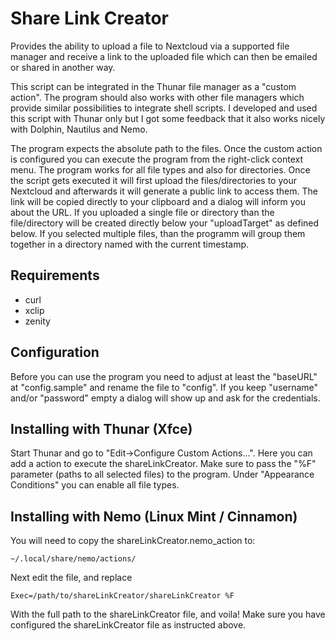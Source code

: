 Share Link Creator
==================

Provides the ability to upload a file to Nextcloud via a supported file manager
and receive a link to the uploaded file which can then be emailed or shared in
another way.

This script can be integrated in the Thunar file manager as a "custom
action". The program should also works with other file managers which provide
similar possibilities to integrate shell scripts. I developed and used this
script with Thunar only but I got some feedback that it also works nicely with
Dolphin, Nautilus and Nemo.

The program expects the absolute path to the files.  Once the custom action is
configured you can execute the program from the right-click context menu. The
program works for all file types and also for directories. Once the script gets
executed it will first upload the files/directories to your Nextcloud and
afterwards it will generate a public link to access them. The link will be
copied directly to your clipboard and a dialog will inform you about the
URL. If you uploaded a single file or directory than the file/directory will be
created directly below your "uploadTarget" as defined below. If you selected
multiple files, than the programm will group them together in a directory named
with the current timestamp.

Requirements
------------

- curl
- xclip
- zenity

Configuration
-------------

Before you can use the program you need to adjust at least the "baseURL" at
"config.sample" and rename the file to "config". If you keep "username" and/or
"password" empty a dialog will show up and ask for the credentials.


Installing with Thunar (Xfce)
-----------------------------

Start Thunar and go to "Edit->Configure Custom Actions...". Here you can add a
action to execute the shareLinkCreator. Make sure to pass the "%F" parameter
(paths to all selected files) to the program. Under "Appearance Conditions" you
can enable all file types.


Installing with Nemo (Linux Mint / Cinnamon)
--------------------------------------------

You will need to copy the shareLinkCreator.nemo_action to:

    ~/.local/share/nemo/actions/

Next edit the file, and replace

    Exec=/path/to/shareLinkCreator/shareLinkCreator %F

With the full path to the shareLinkCreator file, and voila!  Make sure you have
configured the shareLinkCreator file as instructed above.
